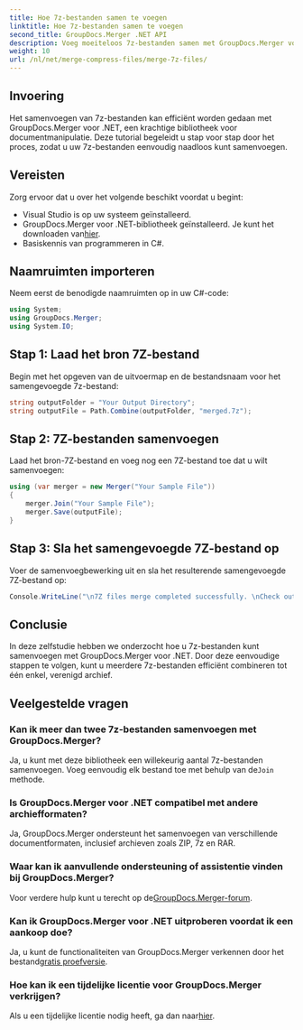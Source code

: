 ```yaml
---
title: Hoe 7z-bestanden samen te voegen
linktitle: Hoe 7z-bestanden samen te voegen
second_title: GroupDocs.Merger .NET API
description: Voeg moeiteloos 7z-bestanden samen met GroupDocs.Merger voor .NET. Volg onze stapsgewijze handleiding om meerdere archieven naadloos in één te combineren.
weight: 10
url: /nl/net/merge-compress-files/merge-7z-files/
---
```

## Invoering
Het samenvoegen van 7z-bestanden kan efficiënt worden gedaan met GroupDocs.Merger voor .NET, een krachtige bibliotheek voor documentmanipulatie. Deze tutorial begeleidt u stap voor stap door het proces, zodat u uw 7z-bestanden eenvoudig naadloos kunt samenvoegen.
## Vereisten
Zorg ervoor dat u over het volgende beschikt voordat u begint:
- Visual Studio is op uw systeem geïnstalleerd.
-  GroupDocs.Merger voor .NET-bibliotheek geïnstalleerd. Je kunt het downloaden van[hier](https://releases.groupdocs.com/merger/net/).
- Basiskennis van programmeren in C#.

## Naamruimten importeren
Neem eerst de benodigde naamruimten op in uw C#-code:
```csharp
using System; 
using GroupDocs.Merger;
using System.IO;
```
## Stap 1: Laad het bron 7Z-bestand
Begin met het opgeven van de uitvoermap en de bestandsnaam voor het samengevoegde 7z-bestand:
```csharp
string outputFolder = "Your Output Directory";
string outputFile = Path.Combine(outputFolder, "merged.7z");
```
## Stap 2: 7Z-bestanden samenvoegen
Laad het bron-7Z-bestand en voeg nog een 7Z-bestand toe dat u wilt samenvoegen:
```csharp
using (var merger = new Merger("Your Sample File"))
{
    merger.Join("Your Sample File");
    merger.Save(outputFile);
}
```
## Stap 3: Sla het samengevoegde 7Z-bestand op
Voer de samenvoegbewerking uit en sla het resulterende samengevoegde 7Z-bestand op:
```csharp
Console.WriteLine("\n7Z files merge completed successfully. \nCheck output in {0}", outputFolder);
```

## Conclusie
In deze zelfstudie hebben we onderzocht hoe u 7z-bestanden kunt samenvoegen met GroupDocs.Merger voor .NET. Door deze eenvoudige stappen te volgen, kunt u meerdere 7z-bestanden efficiënt combineren tot één enkel, verenigd archief.

## Veelgestelde vragen
### Kan ik meer dan twee 7z-bestanden samenvoegen met GroupDocs.Merger?
 Ja, u kunt met deze bibliotheek een willekeurig aantal 7z-bestanden samenvoegen. Voeg eenvoudig elk bestand toe met behulp van de`Join` methode.
### Is GroupDocs.Merger voor .NET compatibel met andere archiefformaten?
Ja, GroupDocs.Merger ondersteunt het samenvoegen van verschillende documentformaten, inclusief archieven zoals ZIP, 7z en RAR.
### Waar kan ik aanvullende ondersteuning of assistentie vinden bij GroupDocs.Merger?
 Voor verdere hulp kunt u terecht op de[GroupDocs.Merger-forum](https://forum.groupdocs.com/c/merger/32).
### Kan ik GroupDocs.Merger voor .NET uitproberen voordat ik een aankoop doe?
 Ja, u kunt de functionaliteiten van GroupDocs.Merger verkennen door het bestand[gratis proefversie](https://releases.groupdocs.com/).
### Hoe kan ik een tijdelijke licentie voor GroupDocs.Merger verkrijgen?
 Als u een tijdelijke licentie nodig heeft, ga dan naar[hier](https://purchase.groupdocs.com/temporary-license/).